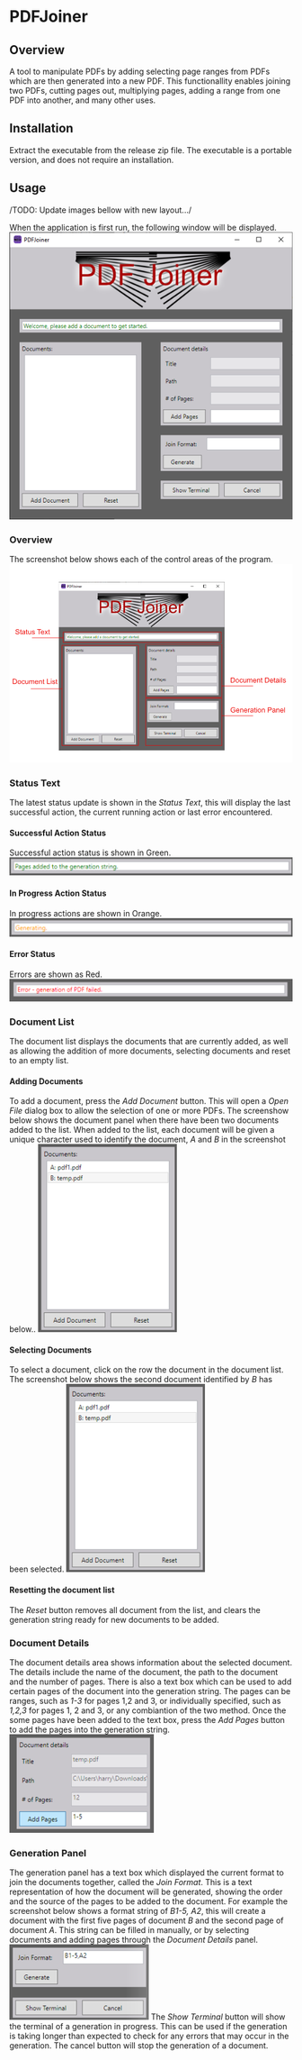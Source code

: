 # PDFJoiner
## Overview
A tool to manipulate PDFs by adding selecting page ranges from PDFs which are then generated into a new PDF. This functionallity enables joining two PDFs, cutting pages out, multiplying pages, adding a range from one PDF into another, and many other uses.

## Installation
Extract the executable from the release zip file. The executable is a portable version, and does not require an installation.

## Usage
/TODO: Update images bellow with new layout.../

When the application is first run, the following window will be displayed.
![Main Window](/Resources/screenshots/start-window.png)

### Overview
The screenshot below shows each of the control areas of the program.
![Controls](/Resources/screenshots/panels.png)


### Status Text
The latest status update is shown in the *Status Text*, this will display the last successful action, the current running action or last error encountered.
#### Successful Action Status
Successful action status is shown in Green.
![Successful Status](/Resources/screenshots/success-status.png)
#### In Progress Action Status
In progress actions are shown in Orange.
![Successful Status](/Resources/screenshots/generating-status.png)
#### Error Status
Errors are shown as Red.
![Successful Status](/Resources/screenshots/error-status.png)

### Document List
The document list displays the documents that are currently added, as well as allowing the addition of more documents, selecting documents and reset to an empty list.
#### Adding Documents
To add a document, press the *Add Document* button. This will open a *Open File* dialog box to allow the selection of one or more PDFs. The screenshow below shows the document panel when there have been two documents added to the list. When added to the list, each document will be given a unique character used to identify the document, *A* and *B* in the screenshot below..
![Document List](/Resources/screenshots/2-documents.png)
#### Selecting Documents
To select a document, click on the row the document in the document list. The screenshot below shows the second document identified by *B* has been selected.
![Document List](/Resources/screenshots/2-documents.png)
#### Resetting the document list
The *Reset* button removes all document from the list, and clears the generation string ready for new documents to be added.

### Document Details
The document details area shows information about the selected document. The details include the name of the document, the path to the document and the number of pages. There is also a text box which can be used to add certain pages of the document into the generation string. The pages can be ranges, such as *1-3* for pages 1,2 and 3, or individually specified, such as *1,2,3* for pages 1, 2 and 3, or any combiantion of the two method. Once the some pages have been added to the text box, press the *Add Pages* button to add the pages into the generation string.
![Add Pages](/Resources/screenshots/add-pages-document-details.png)

### Generation Panel
The generation panel has a text box which displayed the current format to join the documents together, called the *Join Format*. This is a text representation of how the document will be generated, showing the order and the source of the pages to be added to the document. For example the screenshot below shows a format string of *B1-5, A2*, this will create a document with the first five pages of document *B* and the second page of document *A*. This string can be filled in manually, or by selecting documents and adding pages through the *Document Details* panel.
![Add Pages](/Resources/screenshots/generation-panel.png)
The *Show Terminal* button will show the terminal of a generation in progress. This can be used if the generation is taking longer than expected to check for any errors that may occur in the generation. The cancel button will stop the generation of a document.



